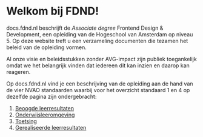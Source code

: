 # Welkom bij FDND!

docs.fdnd.nl beschrijft de _Associate degree_ Frontend Design & Development, een opleiding van de Hogeschool van Amsterdam op niveau 5. Op deze website treft u een verzameling documenten die tezamen het beleid van de opleiding vormen.

Al onze visie en beleidsstukken zonder AVG-impact zijn publiek toegankelijk omdat we het belangrijk vinden dat iedereen dit kan inzien en daarop kan reageren.

Op docs.fdnd.nl vind je een beschrijving van de opleiding aan de hand van de vier NVAO standaarden waarbij voor het overzicht standaard 1 en 4 op dezelfde pagina zijn ondergebracht:
1. [Beoogde leerresultaten](/leerresultaten.html#beoogde-leerresultaten)
2. [Onderwijsleeromgeving](/leeromgeving.html)
3. [Toetsing](/toetsing.html)
4. [Gerealiseerde leerresultaten](/leerresultaten.html#gerealiseerde-leerresultaten)

<!-- 
Kunnen we dit even uitlaten tot het gemaakt is? Uitleg over printen en epub lijkt me overbodig trouwens 😅
## Navigeren

[Uitleg over de interface]

## Liever lezen als ePub?

[Uitleg over het downloaden van een ePub]

## Liever lezen op papier?

[Uitleg over het printen]

## Wil je bijdragen?

[Uitleg over hoe je bij kunt dragen] -->

